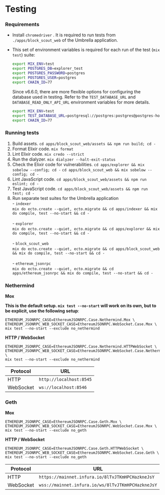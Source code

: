 # Testing

### Requirements

* Install `chromedriver` . It is required to run tests from `./apps/block_scout_web` of the Umbrella application.
*   This set of environment variables is required for each run of the test (`mix test`) suite:

    ```sh
    export MIX_ENV=test
    export POSTGRES_DB=explorer_test
    export POSTGRES_PASSWORD=postgres
    export POSTGRES_USER=postgres
    export CHAIN_ID=77
    ```
    
    Since v6.6.0, there are more flexible options for configuring the database
    used in testing. Refer to the `TEST_DATABASE_URL` and
    `DATABASE_READ_ONLY_API_URL` environment variables for more details.

    ```sh
    export MIX_ENV=test
    export TEST_DATABASE_URL=postgresql://postgres:postgres@postgres-host:5432/explorer_test
    export CHAIN_ID=77
    ```

### Running tests

1. Build assets. `cd apps/block_scout_web/assets && npm run build; cd -`
2. Format Elixir code. `mix format`
3. Lint Elixir code. `mix credo --strict`
4. Run the dialyzer. `mix dialyzer --halt-exit-status`
5. Check the Elixir code for vulnerabilities. `cd apps/explorer && mix sobelow --config; cd -` `cd apps/block_scout_web && mix sobelow --config; cd -`
6. Lint JavaScript code. `cd apps/block_scout_web/assets && npm run eslint; cd -`
7. Test JavaScript code. `cd apps/block_scout_web/assets && npm run test; cd -`
8. Run separate test suites for the Umbrella application\
   \- `indexer`\
   `mix do ecto.create --quiet, ecto.migrate && cd apps/indexer && mix do compile, test --no-start && cd -` \
   \
   \- `explorer`\
   `mix do ecto.create --quiet, ecto.migrate && cd apps/explorer && mix do compile, test --no-start && cd -`  \
   \
   \- `block_scout_web`\
   `mix do ecto.create --quiet, ecto.migrate && cd apps/block_scout_web && mix do compile, test --no-start && cd -`\
   \
   &#x20;\- `ethereum_jsonrpc`\
   `mix do ecto.create --quiet, ecto.migrate && cd apps/ethereum_jsonrpc && mix do compile, test --no-start && cd -`

### **Nethermind**

**Mox**

**This is the default setup. `mix test --no-start` will work on its own, but to be explicit, use the following setup**:

```
ETHEREUM_JSONRPC_CASE=EthereumJSONRPC.Case.Nethermind.Mox \
ETHEREUM_JSONRPC_WEB_SOCKET_CASE=EthereumJSONRPC.WebSocket.Case.Mox \
mix test --no-start --exclude no_nethermind
```

**HTTP / WebSocket**

```
ETHEREUM_JSONRPC_CASE=EthereumJSONRPC.Case.Nethermind.HTTPWebSocket \
ETHEREUM_JSONRPC_WEB_SOCKET_CASE=EthereumJSONRPC.WebSocket.Case.Nethermind \
mix test --no-start --exclude no_nethermind
```

| Protocol  | URL                     |
| --------- | ----------------------- |
| HTTP      | `http://localhost:8545` |
| WebSocket | `ws://localhost:8546`   |

### **Geth**

**Mox**

```
ETHEREUM_JSONRPC_CASE=EthereumJSONRPC.Case.Geth.Mox \
ETHEREUM_JSONRPC_WEB_SOCKET_CASE=EthereumJSONRPC.WebSocket.Case.Mox \
mix test --no-start --exclude no_geth
```

**HTTP / WebSocket**

```
ETHEREUM_JSONRPC_CASE=EthereumJSONRPC.Case.Geth.HTTPWebSocket \
ETHEREUM_JSONRPC_WEB_SOCKET_CASE=EthereumJSONRPC.WebSocket.Case.Geth \
mix test --no-start --exclude no_geth
```

| Protocol  | URL                                               |
| --------- | ------------------------------------------------- |
| HTTP      | `https://mainnet.infura.io/8lTvJTKmHPCHazkneJsY`  |
| WebSocket | `wss://mainnet.infura.io/ws/8lTvJTKmHPCHazkneJsY` |
